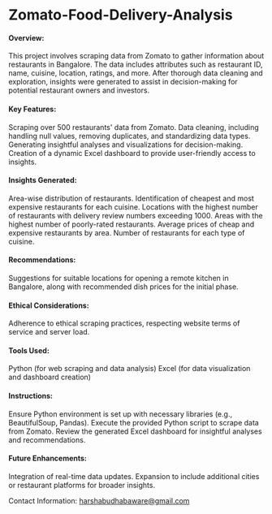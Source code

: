 # Zomato-Food-Delivery-Analysis
#### Overview: 
This project involves scraping data from Zomato to gather information about restaurants in Bangalore. The data includes attributes such as restaurant ID, name, cuisine, location, ratings, and more. After thorough data cleaning and exploration, insights were generated to assist in decision-making for potential restaurant owners and investors.

#### Key Features: 
Scraping over 500 restaurants' data from Zomato. Data cleaning, including handling null values, removing duplicates, and standardizing data types. Generating insightful analyses and visualizations for decision-making. Creation of a dynamic Excel dashboard to provide user-friendly access to insights.

#### Insights Generated:
Area-wise distribution of restaurants. Identification of cheapest and most expensive restaurants for each cuisine.
Locations with the highest number of restaurants with delivery review numbers exceeding 1000. 
Areas with the highest number of poorly-rated restaurants.
Average prices of cheap and expensive restaurants by area.
Number of restaurants for each type of cuisine.

#### Recommendations:
Suggestions for suitable locations for opening a remote kitchen in Bangalore, along with recommended dish prices for the initial phase.

#### Ethical Considerations:
Adherence to ethical scraping practices, respecting website terms of service and server load.

#### Tools Used: 
Python (for web scraping and data analysis) Excel (for data visualization and dashboard creation)

#### Instructions: 
Ensure Python environment is set up with necessary libraries (e.g., BeautifulSoup, Pandas). Execute the provided Python script to scrape data from Zomato. Review the generated Excel dashboard for insightful analyses and recommendations.

#### Future Enhancements:
Integration of real-time data updates. Expansion to include additional cities or restaurant platforms for broader insights.

Contact Information: harshabudhabaware@gmail.com
